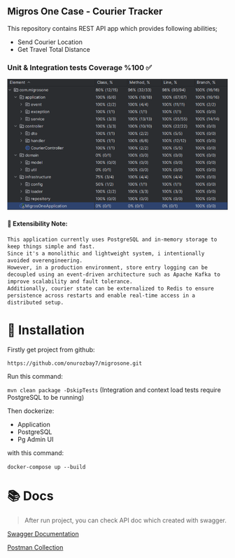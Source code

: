 ## Migros One Case - Courier Tracker

This repository contains REST API app which provides following abilities;
* Send Courier Location
* Get Travel Total Distance

### Unit & Integration tests Coverage %100 ✅
![](img/code-coverage.png)

#### 📌 Extensibility Note:
```
This application currently uses PostgreSQL and in-memory storage to keep things simple and fast.
Since it's a monolithic and lightweight system, i intentionally avoided overengineering.
However, in a production environment, store entry logging can be decoupled using an event-driven architecture such as Apache Kafka to improve scalability and fault tolerance.
Additionally, courier state can be externalized to Redis to ensure persistence across restarts and enable real-time access in a distributed setup.
```

# 🚀 Installation

Firstly get project from github:
```
https://github.com/onurozbay7/migrosone.git
```

Run this command:

``mvn clean package -DskipTests`` (Integration and context load tests require PostgreSQL to be running)

Then dockerize:
- Application
- PostgreSQL
- Pg Admin UI

with this command:

``docker-compose up --build``

# 📚 Docs

> After run project, you can check API doc which created with swagger.


[Swagger Documentation](http://localhost:8080/swagger-ui/index.html)

[Postman Collection](Migros-One.postman_collection.json)